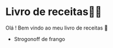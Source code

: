 #	Livro de receitas:man_cook:

Olá ! Bem vindo ao meu livro de receitas :wave:

- Strogonoff de frango

